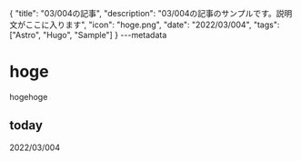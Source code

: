 {
  "title": "03/004の記事",
  "description": "03/004の記事のサンプルです。説明文がここに入ります",
  "icon": "hoge.png",
  "date": "2022/03/004",
  "tags": ["Astro", "Hugo", "Sample"]
}
---metadata

# hoge
hogehoge

## today
2022/03/004